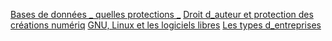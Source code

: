 [Bases de données _ quelles protections _](Master/Droit/Bases%20de%20données%20_%20quelles%20protections%20_.md)
[Droit d_auteur et protection des créations numériq](Master/Droit/Droit%20d_auteur%20et%20protection%20des%20créations%20numériq.md)
[GNU, Linux et les logiciels libres](Master/Droit/GNU,%20Linux%20et%20les%20logiciels%20libres.md)
[Les types d_entreprises](Master/Droit/Les%20types%20d_entreprises.md)

